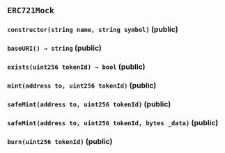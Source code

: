 ## `ERC721Mock`






### `constructor(string name, string symbol)` (public)





### `baseURI() → string` (public)





### `exists(uint256 tokenId) → bool` (public)





### `mint(address to, uint256 tokenId)` (public)





### `safeMint(address to, uint256 tokenId)` (public)





### `safeMint(address to, uint256 tokenId, bytes _data)` (public)





### `burn(uint256 tokenId)` (public)








